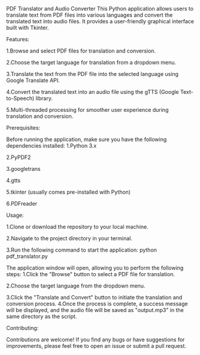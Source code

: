 PDF Translator and Audio Converter
This Python application allows users to translate text from PDF files into various languages and convert the translated text into audio files. It provides a user-friendly graphical interface built with Tkinter.

Features:

1.Browse and select PDF files for translation and conversion.

2.Choose the target language for translation from a dropdown menu.

3.Translate the text from the PDF file into the selected language using Google Translate API.

4.Convert the translated text into an audio file using the gTTS (Google Text-to-Speech) library.

5.Multi-threaded processing for smoother user experience during translation and conversion.

Prerequisites:

Before running the application, make sure you have the following dependencies installed:
1.Python 3.x

2.PyPDF2

3.googletrans

4.gtts

5.tkinter (usually comes pre-installed with Python)

6.PDFreader

Usage:

1.Clone or download the repository to your local machine.

2.Navigate to the project directory in your terminal.

3.Run the following command to start the application:
python pdf_translator.py

The application window will open, allowing you to perform the following steps:
1.Click the "Browse" button to select a PDF file for translation.

2.Choose the target language from the dropdown menu.

3.Click the "Translate and Convert" button to initiate the translation and conversion process.
4.Once the process is complete, a success message will be displayed, and the audio file will be saved as "output.mp3" in the same directory as the script.

Contributing:

Contributions are welcome! If you find any bugs or have suggestions for improvements, please feel free to open an issue or submit a pull request.
